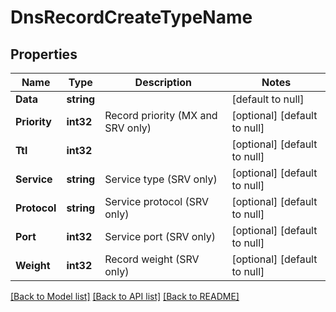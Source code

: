# DnsRecordCreateTypeName

## Properties
Name | Type | Description | Notes
------------ | ------------- | ------------- | -------------
**Data** | **string** |  | [default to null]
**Priority** | **int32** | Record priority (MX and SRV only) | [optional] [default to null]
**Ttl** | **int32** |  | [optional] [default to null]
**Service** | **string** | Service type (SRV only) | [optional] [default to null]
**Protocol** | **string** | Service protocol (SRV only) | [optional] [default to null]
**Port** | **int32** | Service port (SRV only) | [optional] [default to null]
**Weight** | **int32** | Record weight (SRV only) | [optional] [default to null]

[[Back to Model list]](../README.md#documentation-for-models) [[Back to API list]](../README.md#documentation-for-api-endpoints) [[Back to README]](../README.md)


